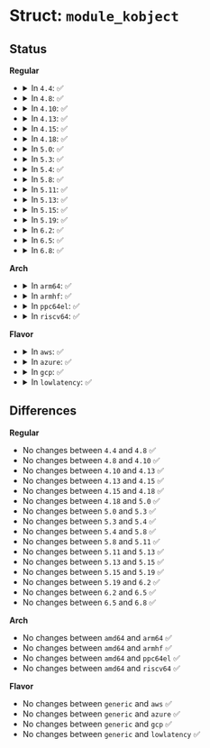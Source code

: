 # Struct: <code>module_kobject</code>

## Status
<b>Regular</b>
<ul>
<li>
<details>
<summary>In <code>4.4</code>: ✅</summary>

```c
struct module_kobject {
    struct kobject kobj;
    struct module *mod;
    struct kobject *drivers_dir;
    struct module_param_attrs *mp;
    struct completion *kobj_completion;
};
```
</details>
</li>
<li>
<details>
<summary>In <code>4.8</code>: ✅</summary>

```c
struct module_kobject {
    struct kobject kobj;
    struct module *mod;
    struct kobject *drivers_dir;
    struct module_param_attrs *mp;
    struct completion *kobj_completion;
};
```
</details>
</li>
<li>
<details>
<summary>In <code>4.10</code>: ✅</summary>

```c
struct module_kobject {
    struct kobject kobj;
    struct module *mod;
    struct kobject *drivers_dir;
    struct module_param_attrs *mp;
    struct completion *kobj_completion;
};
```
</details>
</li>
<li>
<details>
<summary>In <code>4.13</code>: ✅</summary>

```c
struct module_kobject {
    struct kobject kobj;
    struct module *mod;
    struct kobject *drivers_dir;
    struct module_param_attrs *mp;
    struct completion *kobj_completion;
};
```
</details>
</li>
<li>
<details>
<summary>In <code>4.15</code>: ✅</summary>

```c
struct module_kobject {
    struct kobject kobj;
    struct module *mod;
    struct kobject *drivers_dir;
    struct module_param_attrs *mp;
    struct completion *kobj_completion;
};
```
</details>
</li>
<li>
<details>
<summary>In <code>4.18</code>: ✅</summary>

```c
struct module_kobject {
    struct kobject kobj;
    struct module *mod;
    struct kobject *drivers_dir;
    struct module_param_attrs *mp;
    struct completion *kobj_completion;
};
```
</details>
</li>
<li>
<details>
<summary>In <code>5.0</code>: ✅</summary>

```c
struct module_kobject {
    struct kobject kobj;
    struct module *mod;
    struct kobject *drivers_dir;
    struct module_param_attrs *mp;
    struct completion *kobj_completion;
};
```
</details>
</li>
<li>
<details>
<summary>In <code>5.3</code>: ✅</summary>

```c
struct module_kobject {
    struct kobject kobj;
    struct module *mod;
    struct kobject *drivers_dir;
    struct module_param_attrs *mp;
    struct completion *kobj_completion;
};
```
</details>
</li>
<li>
<details>
<summary>In <code>5.4</code>: ✅</summary>

```c
struct module_kobject {
    struct kobject kobj;
    struct module *mod;
    struct kobject *drivers_dir;
    struct module_param_attrs *mp;
    struct completion *kobj_completion;
};
```
</details>
</li>
<li>
<details>
<summary>In <code>5.8</code>: ✅</summary>

```c
struct module_kobject {
    struct kobject kobj;
    struct module *mod;
    struct kobject *drivers_dir;
    struct module_param_attrs *mp;
    struct completion *kobj_completion;
};
```
</details>
</li>
<li>
<details>
<summary>In <code>5.11</code>: ✅</summary>

```c
struct module_kobject {
    struct kobject kobj;
    struct module *mod;
    struct kobject *drivers_dir;
    struct module_param_attrs *mp;
    struct completion *kobj_completion;
};
```
</details>
</li>
<li>
<details>
<summary>In <code>5.13</code>: ✅</summary>

```c
struct module_kobject {
    struct kobject kobj;
    struct module *mod;
    struct kobject *drivers_dir;
    struct module_param_attrs *mp;
    struct completion *kobj_completion;
};
```
</details>
</li>
<li>
<details>
<summary>In <code>5.15</code>: ✅</summary>

```c
struct module_kobject {
    struct kobject kobj;
    struct module *mod;
    struct kobject *drivers_dir;
    struct module_param_attrs *mp;
    struct completion *kobj_completion;
};
```
</details>
</li>
<li>
<details>
<summary>In <code>5.19</code>: ✅</summary>

```c
struct module_kobject {
    struct kobject kobj;
    struct module *mod;
    struct kobject *drivers_dir;
    struct module_param_attrs *mp;
    struct completion *kobj_completion;
};
```
</details>
</li>
<li>
<details>
<summary>In <code>6.2</code>: ✅</summary>

```c
struct module_kobject {
    struct kobject kobj;
    struct module *mod;
    struct kobject *drivers_dir;
    struct module_param_attrs *mp;
    struct completion *kobj_completion;
};
```
</details>
</li>
<li>
<details>
<summary>In <code>6.5</code>: ✅</summary>

```c
struct module_kobject {
    struct kobject kobj;
    struct module *mod;
    struct kobject *drivers_dir;
    struct module_param_attrs *mp;
    struct completion *kobj_completion;
};
```
</details>
</li>
<li>
<details>
<summary>In <code>6.8</code>: ✅</summary>

```c
struct module_kobject {
    struct kobject kobj;
    struct module *mod;
    struct kobject *drivers_dir;
    struct module_param_attrs *mp;
    struct completion *kobj_completion;
};
```
</details>
</li>
</ul>
<b>Arch</b>
<ul>
<li>
<details>
<summary>In <code>arm64</code>: ✅</summary>

```c
struct module_kobject {
    struct kobject kobj;
    struct module *mod;
    struct kobject *drivers_dir;
    struct module_param_attrs *mp;
    struct completion *kobj_completion;
};
```
</details>
</li>
<li>
<details>
<summary>In <code>armhf</code>: ✅</summary>

```c
struct module_kobject {
    struct kobject kobj;
    struct module *mod;
    struct kobject *drivers_dir;
    struct module_param_attrs *mp;
    struct completion *kobj_completion;
};
```
</details>
</li>
<li>
<details>
<summary>In <code>ppc64el</code>: ✅</summary>

```c
struct module_kobject {
    struct kobject kobj;
    struct module *mod;
    struct kobject *drivers_dir;
    struct module_param_attrs *mp;
    struct completion *kobj_completion;
};
```
</details>
</li>
<li>
<details>
<summary>In <code>riscv64</code>: ✅</summary>

```c
struct module_kobject {
    struct kobject kobj;
    struct module *mod;
    struct kobject *drivers_dir;
    struct module_param_attrs *mp;
    struct completion *kobj_completion;
};
```
</details>
</li>
</ul>
<b>Flavor</b>
<ul>
<li>
<details>
<summary>In <code>aws</code>: ✅</summary>

```c
struct module_kobject {
    struct kobject kobj;
    struct module *mod;
    struct kobject *drivers_dir;
    struct module_param_attrs *mp;
    struct completion *kobj_completion;
};
```
</details>
</li>
<li>
<details>
<summary>In <code>azure</code>: ✅</summary>

```c
struct module_kobject {
    struct kobject kobj;
    struct module *mod;
    struct kobject *drivers_dir;
    struct module_param_attrs *mp;
    struct completion *kobj_completion;
};
```
</details>
</li>
<li>
<details>
<summary>In <code>gcp</code>: ✅</summary>

```c
struct module_kobject {
    struct kobject kobj;
    struct module *mod;
    struct kobject *drivers_dir;
    struct module_param_attrs *mp;
    struct completion *kobj_completion;
};
```
</details>
</li>
<li>
<details>
<summary>In <code>lowlatency</code>: ✅</summary>

```c
struct module_kobject {
    struct kobject kobj;
    struct module *mod;
    struct kobject *drivers_dir;
    struct module_param_attrs *mp;
    struct completion *kobj_completion;
};
```
</details>
</li>
</ul>

## Differences
<b>Regular</b>
<ul>
<li>
No changes between <code>4.4</code> and <code>4.8</code> ✅
</li>
<li>
No changes between <code>4.8</code> and <code>4.10</code> ✅
</li>
<li>
No changes between <code>4.10</code> and <code>4.13</code> ✅
</li>
<li>
No changes between <code>4.13</code> and <code>4.15</code> ✅
</li>
<li>
No changes between <code>4.15</code> and <code>4.18</code> ✅
</li>
<li>
No changes between <code>4.18</code> and <code>5.0</code> ✅
</li>
<li>
No changes between <code>5.0</code> and <code>5.3</code> ✅
</li>
<li>
No changes between <code>5.3</code> and <code>5.4</code> ✅
</li>
<li>
No changes between <code>5.4</code> and <code>5.8</code> ✅
</li>
<li>
No changes between <code>5.8</code> and <code>5.11</code> ✅
</li>
<li>
No changes between <code>5.11</code> and <code>5.13</code> ✅
</li>
<li>
No changes between <code>5.13</code> and <code>5.15</code> ✅
</li>
<li>
No changes between <code>5.15</code> and <code>5.19</code> ✅
</li>
<li>
No changes between <code>5.19</code> and <code>6.2</code> ✅
</li>
<li>
No changes between <code>6.2</code> and <code>6.5</code> ✅
</li>
<li>
No changes between <code>6.5</code> and <code>6.8</code> ✅
</li>
</ul>
<b>Arch</b>
<ul>
<li>
No changes between <code>amd64</code> and <code>arm64</code> ✅
</li>
<li>
No changes between <code>amd64</code> and <code>armhf</code> ✅
</li>
<li>
No changes between <code>amd64</code> and <code>ppc64el</code> ✅
</li>
<li>
No changes between <code>amd64</code> and <code>riscv64</code> ✅
</li>
</ul>
<b>Flavor</b>
<ul>
<li>
No changes between <code>generic</code> and <code>aws</code> ✅
</li>
<li>
No changes between <code>generic</code> and <code>azure</code> ✅
</li>
<li>
No changes between <code>generic</code> and <code>gcp</code> ✅
</li>
<li>
No changes between <code>generic</code> and <code>lowlatency</code> ✅
</li>
</ul>
